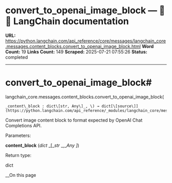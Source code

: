 # convert_to_openai_image_block — 🦜🔗 LangChain  documentation

**URL:** https://python.langchain.com/api_reference/core/messages/langchain_core.messages.content_blocks.convert_to_openai_image_block.html
**Word Count:** 19
**Links Count:** 149
**Scraped:** 2025-07-21 07:55:26
**Status:** completed

---

# convert\_to\_openai\_image\_block\#

langchain\_core.messages.content\_blocks.convert\_to\_openai\_image\_block\(

    _content\_block : dict\[str, Any\]_, \) → dict[\[source\]](https://python.langchain.com/api_reference/_modules/langchain_core/messages/content_blocks.html#convert_to_openai_image_block)\#     

Convert image content block to format expected by OpenAI Chat Completions API.

Parameters:     

**content\_block** \(_dict_ _\[__str_ _,__Any_ _\]_\)

Return type:     

dict

__On this page